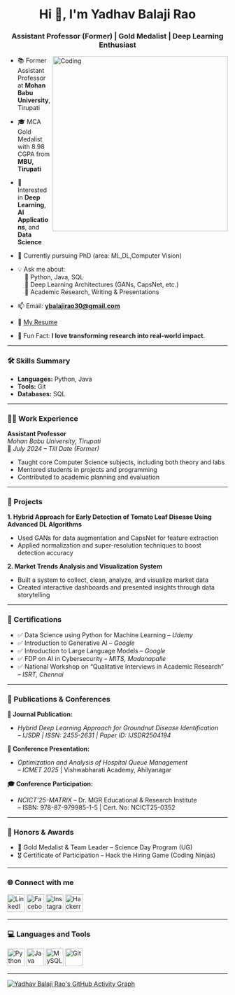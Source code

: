 <h1 align="center">Hi 👋, I'm Yadhav Balaji Rao</h1>
<h3 align="center">Assistant Professor (Former) | Gold Medalist | Deep Learning Enthusiast</h3>

<img align="right" alt="Coding" width="400" src="https://user-images.githubusercontent.com/74038190/219923823-bf1ce878-c6b8-4faa-be07-93e6b1006521.gif">

- 📚 Former Assistant Professor at **Mohan Babu University**, Tirupati  
- 🎓 MCA Gold Medalist with 8.98 CGPA from **MBU, Tirupati**  
- 🤖 Interested in **Deep Learning**, **AI Applications**, and **Data Science**  
- 📌 Currently pursuing PhD (area: ML,DL,Computer Vision)

- 💡 Ask me about:  
  &nbsp;&nbsp;&nbsp;&nbsp;🔹 Python, Java, SQL  
  &nbsp;&nbsp;&nbsp;&nbsp;🔹 Deep Learning Architectures (GANs, CapsNet, etc.)  
  &nbsp;&nbsp;&nbsp;&nbsp;🔹 Academic Research, Writing & Presentations  

- 📫 Email: **ybalajirao30@gmail.com**  
- 📝 [My Resume](https://drive.google.com/file/d/1ArN8oxC3mek2Pu2aS2IceVgzHFDvyTG1/view?usp=sharing)  
- 🏅 Fun Fact: **I love transforming research into real-world impact.**

---

### 🛠️ Skills Summary

- **Languages:** Python, Java  
- **Tools:** Git  
- **Databases:** SQL

---

### 👨‍🏫 Work Experience

**Assistant Professor**  
*Mohan Babu University, Tirupati*  
📅 *July 2024 – Till Date (Former)*  
- Taught core Computer Science subjects, including both theory and labs  
- Mentored students in projects and programming  
- Contributed to academic planning and evaluation

---

### 📌 Projects

**1. Hybrid Approach for Early Detection of Tomato Leaf Disease Using Advanced DL Algorithms**  
- Used GANs for data augmentation and CapsNet for feature extraction  
- Applied normalization and super-resolution techniques to boost detection accuracy

**2. Market Trends Analysis and Visualization System**  
- Built a system to collect, clean, analyze, and visualize market data  
- Created interactive dashboards and presented insights through data storytelling

---

### 📜 Certifications

- ✅ Data Science using Python for Machine Learning – *Udemy*  
- ✅ Introduction to Generative AI – *Google*  
- ✅ Introduction to Large Language Models – *Google*  
- ✅ FDP on AI in Cybersecurity – *MITS, Madanapalle*  
- ✅ National Workshop on “Qualitative Interviews in Academic Research” – *ISRT, Chennai*

---

### 📝 Publications & Conferences

**📄 Journal Publication:**  
- *Hybrid Deep Learning Approach for Groundnut Disease Identification*  
  – *IJSDR | ISSN: 2455-2631 | Paper ID: IJSDR2504194*

**🎤 Conference Presentation:**  
- *Optimization and Analysis of Hospital Queue Management*  
  – *ICMET 2025* | Vishwabharati Academy, Ahilyanagar

**🎓 Conference Participation:**  
- *NCICT'25-MATRIX* – Dr. MGR Educational & Research Institute  
  – ISBN: 978-87-979985-1-5 | Cert. No: NCICT25-0352

---

### 🏅 Honors & Awards

- 🥇 Gold Medalist & Team Leader – Science Day Program (UG)  
- 🎖️ Certificate of Participation – Hack the Hiring Game (Coding Ninjas)

---

### 🌐 Connect with me

<p align="left">
<a href="https://www.linkedin.com/in/yadhavbalajirao" target="blank"><img src="https://img.icons8.com/color/48/000000/linkedin.png" alt="LinkedIn" height="40" width="40"/></a>
<a href="https://facebook.com/ybalajirao" target="blank"><img src="https://img.icons8.com/color/48/000000/facebook-new.png" alt="Facebook" height="40" width="40"/></a>
<a href="https://instagram.com/balajirao.143" target="blank"><img src="https://img.icons8.com/color/48/000000/instagram-new.png" alt="Instagram" height="40" width="40"/></a>
<a href="https://www.hackerrank.com/profile/ybalajirao30" target="blank"><img src="https://img.icons8.com/external-tal-revivo-color-tal-revivo/48/000000/external-hackerrank-is-a-technology-company-that-focuses-on-competitive-programming-logo-color-tal-revivo.png" alt="Hackerrank" height="40" width="40"/></a>
</p>

---

### 💻 Languages and Tools

<p align="left">
  <img src="https://img.icons8.com/color/48/000000/python.png" alt="Python" width="40" height="40"/>
  <img src="https://img.icons8.com/color/48/000000/java-coffee-cup-logo.png" alt="Java" width="40" height="40"/>
  <img src="https://img.icons8.com/color/48/000000/mysql-logo.png" alt="MySQL" width="40" height="40"/>
  <img src="https://img.icons8.com/color/48/000000/git.png" alt="Git" width="40" height="40"/>
</p>

---

[![Yadhav Balaji Rao's GitHub Activity Graph](https://github-readme-activity-graph.vercel.app/graph?username=ybalajirao&bg_color=000000&color=ffffff&line=00ff7f&point=ffffff&area=true&hide_border=true)](https://github.com/ashutosh00710/github-readme-activity-graph)
